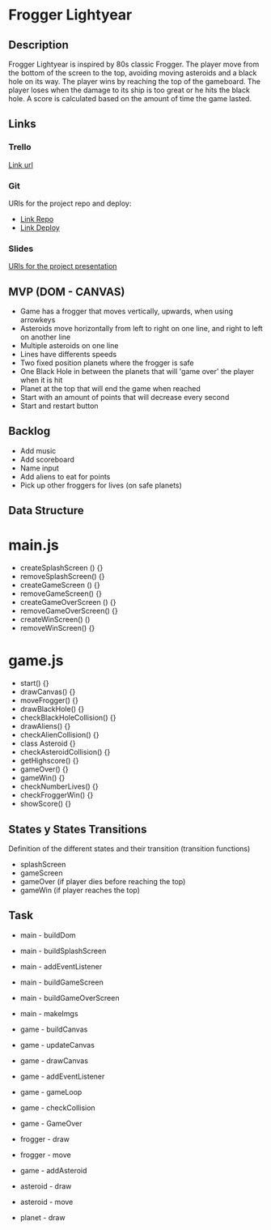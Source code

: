 # Frogger Lightyear


## Description
Frogger Lightyear is inspired by 80s classic Frogger. The player move from the bottom of the screen to the top, avoiding moving asteroids and a black hole on its way. The player wins by reaching the top of the gameboard. The player loses when the damage to its ship is too great or he hits the black hole. A score is calculated based on the amount of time the game lasted.

## Links

### Trello
[Link url](https://trello.com/b/qnVwRRu1/frogger-lightyear)

### Git
URls for the project repo and deploy:
- [Link Repo](https://github.com/llanting/frogger-lightyear)
- [Link Deploy](https://llanting.github.io/frogger-lightyear/)

### Slides
[URls for the project presentation](https://docs.google.com/presentation/d/1kaBg_BLZZyEgQ7DL6YJcAUsF5Lvkmq2P-YilwCVFr0g/edit?usp=sharing)

## MVP (DOM - CANVAS)

- Game has a frogger that moves vertically, upwards, when using arrowkeys
- Asteroids move horizontally from left to right on one line, and right to left on another line
- Multiple asteroids on one line
- Lines have differents speeds
- Two fixed position planets where the frogger is safe
- One Black Hole in between the planets that will 'game over' the player when it is hit
- Planet at the top that will end the game when reached
- Start with an amount of points that will decrease every second
- Start and restart button

## Backlog

- Add music
- Add scoreboard
- Name input
- Add aliens to eat for points
- Pick up other froggers for lives (on safe planets)

## Data Structure

# main.js
- createSplashScreen () {}
- removeSplashScreen() {}
- createGameScreen () {}
- removeGameScreen() {}
- createGameOverScreen () {}
- removeGameOverScreen() {}
- createWinScreen() ()
- removeWinScreen() {}

# game.js
- start() {}
- drawCanvas() {}
- moveFrogger() {}
- drawBlackHole() {}
- checkBlackHoleCollision() {}
- drawAliens() {}
- checkAlienCollision() {}
- class Asteroid {}
- checkAsteroidCollision() {}
- getHighscore() {}
- gameOver() {}
- gameWin() {}
- checkNumberLives() {}
- checkFroggerWin() {}
- showScore() {}

## States y States Transitions
Definition of the different states and their transition (transition functions)

- splashScreen
- gameScreen
- gameOver (if player dies before reaching the top)
- gameWin (if player reaches the top)

## Task

- main - buildDom
- main - buildSplashScreen
- main - addEventListener
- main - buildGameScreen
- main - buildGameOverScreen
- main - makeImgs

- game - buildCanvas
- game - updateCanvas
- game - drawCanvas
- game - addEventListener
- game - gameLoop
- game - checkCollision
- game - GameOver

- frogger - draw
- frogger - move
- game - addAsteroid
- asteroid - draw
- asteroid - move
- planet - draw


